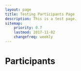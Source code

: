 ```yaml
---
layout: page
title: Testing Participants Page
description: This is a test page.
sitemap:
    priority: 0.7
    lastmod: 2017-11-02
    changefreq: weekly
---
```

<h1>Participants</h1>

<div id="participants"></div>

<script>
var array = [
  ["Tino Kreutzer"," DIGHR"  ],
  ["Prativa Baral"," York University"  ],
  ["Bobi Morris"," International Rescue Committee"  ],
  ["William Martin"," Catholic Relief Services"  ],
  ["Ruwan Rataynake"," London School of Hygiene & Tropical Medicine"  ],
  ["Paula Tenaglia"," ACF Canada"  ],
  ["Kusum Hachhethu"," WFP"  ],
  ["Sandie Walton-Ellery"," ACAPS"  ],
  ["Richard Matthew"," University of California - Irvine"  ],
  ["Jochen Schubert"," University of California - Irvine"  ],
  ["Sifat Reazi"," University of California - Irvine"  ],
  ["Lauren Bateman"," George Washington University"  ],
  ["Patrick Vinck"," Harvard Humanitarian Initiative"  ],
  ["Pavel Nabutovsky"," Quoin"  ],
  ["Chris Houston"," Grand Challenges Canad"  ],
  ["Cecilie Hestbæk"," Elrha"  ],
  ["Dan Joseph"," American Red Cross"  ],
  ["Daliah Adler"," York University"  ],
  ["Syed Imran Ali"," Dahdaleh Institute for Global Health Research"  ],
  ["Ali Asgary"," York University"  ],
  ["Mazyar Fallah"," York University"  ],
  ["Raphael Aguiar"," York University"  ],
  ["Parke Godfrey"," York University"  ]
]

var list = document.createElement('ul');
for (let i = 0; i < array.length; i++) {
    var item = document.createElement('li');
    item.appendChild(document.createTextNode(array[i][0] + " from " + array[i][1]));
    list.appendChild(item);
}

document.getElementById('participants').appendChild(list);
</script>